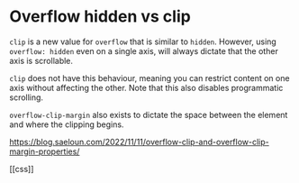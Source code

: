 # Overflow hidden vs clip

`clip` is a new value for `overflow` that is similar to `hidden`. However, using `overflow: hidden` even on a single axis, will always dictate that the other axis is scrollable.

`clip` does not have this behaviour, meaning you can restrict content on one axis without affecting the other. Note that this also disables programmatic scrolling.

`overflow-clip-margin` also exists to dictate the space between the element and where the clipping begins.

https://blog.saeloun.com/2022/11/11/overflow-clip-and-overflow-clip-margin-properties/

[[css]]